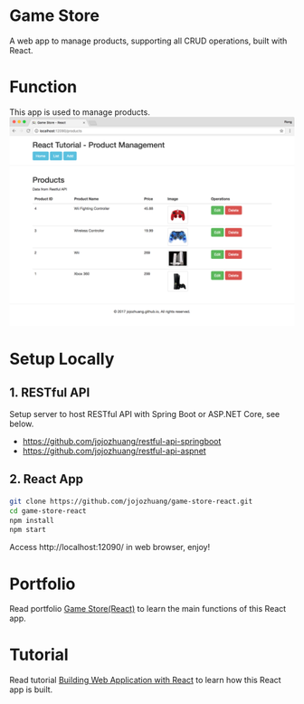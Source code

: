 # Game Store
A web app to manage products, supporting all CRUD operations, built with React.

# Function
This app is used to manage products.
![image](/public/assets/productlistafteredit2.png)

# Setup Locally
## 1. RESTful API
Setup server to host RESTful API with Spring Boot or ASP.NET Core, see below.
* https://github.com/jojozhuang/restful-api-springboot
* https://github.com/jojozhuang/restful-api-aspnet

## 2. React App
```bash
git clone https://github.com/jojozhuang/game-store-react.git
cd game-store-react
npm install
npm start
```
Access http://localhost:12090/ in web browser, enjoy!

# Portfolio
Read portfolio [Game Store(React)](http://jojozhuang.github.io/portfolio/game-store-react/) to learn the main functions of this React app.

# Tutorial
Read tutorial [Building Web Application with React](http://jojozhuang.github.io/tutorial/react/building-web-application-with-react/) to learn how this React app is built.
